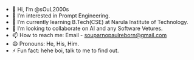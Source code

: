 - 👋 Hi, I’m @sOuL2000s
- 👀 I’m interested in Prompt Engineering.
- 🌱 I’m currently learning B.Tech(CSE) at Narula Institute of Technology.
- 💞️ I’m looking to collaborate on AI and any Software Vetures.
- 📫 How to reach me: Email - souparnopaulreborn@gmail.com
- 😄 Pronouns: He, His, Him.
- ⚡ Fun fact: hehe boi, talk to me to find out.

<!---
sOuL2000s/sOuL2000s is a ✨ special ✨ repository because its `README.md` (this file) appears on your GitHub profile.
You can click the Preview link to take a look at your changes.
--->
